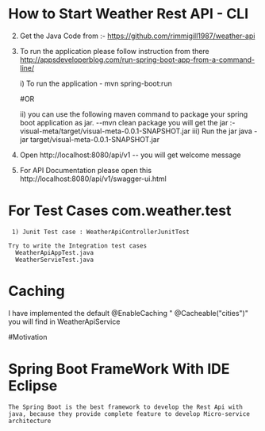 # How to Start Weather Rest API  - CLI


2) Get the Java Code from :- https://github.com/rimmigill1987/weather-api

3) To  run the application please follow instruction from there http://appsdeveloperblog.com/run-spring-boot-app-from-a-command-line/ 

	i) To run the application 
  		- 	mvn spring-boot:run
  
  	#OR

	ii)  you can use the following maven command to package your spring boot application as jar.
          --mvn clean package
           you will get the jar :-   visual-meta/target/visual-meta-0.0.1-SNAPSHOT.jar
     iii)   Run the jar 
       java -jar target/visual-meta-0.0.1-SNAPSHOT.jar
       
3) Open http://localhost:8080/api/v1 -- you will get welcome message 

4) For API Documentation please open this http://localhost:8080/api/v1/swagger-ui.html


# For Test Cases com.weather.test
     1) Junit Test case : WeatherApiControllerJunitTest
    
    Try to write the Integration test cases  
      WeatherApiAppTest.java
      WeatherServieTest.java
      
# Caching 
 I have implemented the default @EnableCaching 
  "	@Cacheable("cities")" you will find in WeatherApiService
  
#Motivation
# Spring Boot FrameWork With IDE Eclipse
	The Spring Boot is the best framework to develop the Rest Api with java, because they provide complete feature to develop Micro-service architecture

 
      
       
	
 
